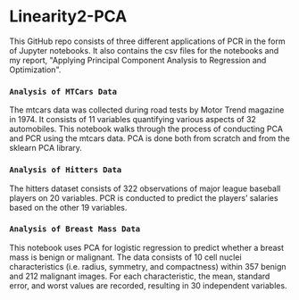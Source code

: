 # Linearity2-PCA

This GitHub repo consists of three different applications of PCR in the form of Jupyter notebooks. It also contains the csv files for the notebooks and my report, "Applying Principal Component Analysis to Regression and Optimization".  

### ```Analysis of MTCars Data```
The mtcars data was collected during road tests by Motor Trend magazine in 1974. It consists of 11 variables quantifying various aspects of 32 automobiles. This notebook walks through the process of conducting PCA and PCR using the mtcars data. PCA is done both from scratch and from the sklearn PCA library.

### ```Analysis of Hitters Data```
The hitters dataset consists of 322 observations of major league baseball players on 20 variables. PCR is conducted to predict the players’ salaries based on the other 19 variables.

### ```Analysis of Breast Mass Data```
This notebook uses PCA for logistic regression to predict whether a breast mass is benign or malignant. The data consists of 10 cell nuclei characteristics (i.e. radius, symmetry, and compactness) within 357 benign and 212 malignant images. For each characteristic, the mean, standard error, and worst values are recorded, resulting in 30 independent variables. 
